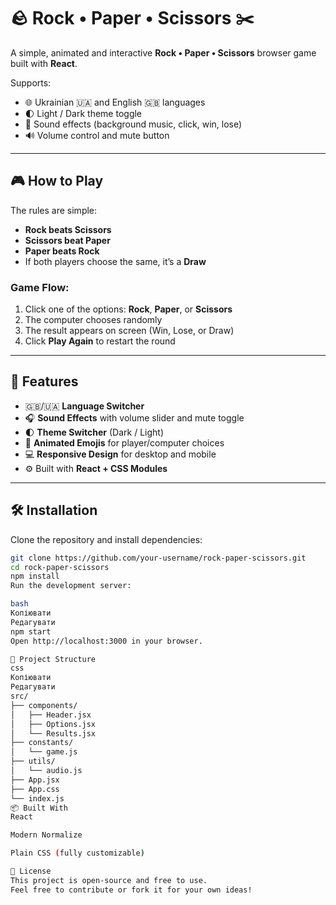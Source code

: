 # 🪨 Rock • Paper • Scissors ✂️

A simple, animated and interactive **Rock • Paper • Scissors** browser game built with **React**.

Supports:
- 🌐 Ukrainian 🇺🇦 and English 🇬🇧 languages
- 🌓 Light / Dark theme toggle
- 🎵 Sound effects (background music, click, win, lose)
- 🔊 Volume control and mute button

---

## 🎮 How to Play

The rules are simple:

- **Rock beats Scissors**
- **Scissors beat Paper**
- **Paper beats Rock**
- If both players choose the same, it’s a **Draw**

### Game Flow:
1. Click one of the options: **Rock**, **Paper**, or **Scissors**
2. The computer chooses randomly
3. The result appears on screen (Win, Lose, or Draw)
4. Click **Play Again** to restart the round

---

## 🧩 Features

- 🇬🇧/🇺🇦 **Language Switcher**
- 🎧 **Sound Effects** with volume slider and mute toggle
- 🌓 **Theme Switcher** (Dark / Light)
- 🎯 **Animated Emojis** for player/computer choices
- 💻 **Responsive Design** for desktop and mobile
- ⚙️ Built with **React + CSS Modules**

---

## 🛠️ Installation

Clone the repository and install dependencies:

```bash
git clone https://github.com/your-username/rock-paper-scissors.git
cd rock-paper-scissors
npm install
Run the development server:

bash
Копіювати
Редагувати
npm start
Open http://localhost:3000 in your browser.

📁 Project Structure
css
Копіювати
Редагувати
src/
├── components/
│   ├── Header.jsx
│   ├── Options.jsx
│   └── Results.jsx
├── constants/
│   └── game.js
├── utils/
│   └── audio.js
├── App.jsx
├── App.css
└── index.js
📦 Built With
React

Modern Normalize

Plain CSS (fully customizable)

📜 License
This project is open-source and free to use.
Feel free to contribute or fork it for your own ideas!

